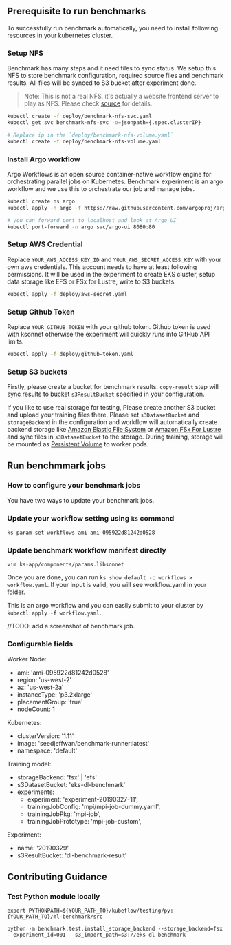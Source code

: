 ## Prerequisite to run benchmarks
To successfully run benchmark automatically, you need to install following resources in your kubernetes cluster.


### Setup NFS
Benchmark has many steps and it need files to sync status. We setup this NFS to store benchmark configuration, required source files and benchmark results. All files will be synced to S3 bucket after experiment done.

> Note: This is not a real NFS, it's actually a website frontend server to play as NFS. Please check [source](https://github.com/kubernetes/examples/tree/master/staging/volumes/nfs) for details.

```bash
kubectl create -f deploy/benchmark-nfs-svc.yaml
kubectl get svc benchmark-nfs-svc -o=jsonpath={.spec.clusterIP}

# Replace ip in the `deploy/benchmark-nfs-volume.yaml`
kubectl create -f deploy/benchmark-nfs-volume.yaml
```

### Install Argo workflow
Argo Workflows is an open source container-native workflow engine for orchestrating parallel jobs on Kubernetes. Benchmark experiment is an argo workflow and we use this to orchestrate our job and manage jobs.

```bash
kubectl create ns argo
kubectl apply -n argo -f https://raw.githubusercontent.com/argoproj/argo/v2.2.1/manifests/install.yaml

# you can forward port to localhost and look at Argo UI
kubectl port-forward -n argo svc/argo-ui 8080:80

```

### Setup AWS Credential
Replace `YOUR_AWS_ACCESS_KEY_ID` and `YOUR_AWS_SECRET_ACCESS_KEY` with your own aws credentials.
This account needs to have at least following permissions. It will be used in the experiment to create EKS cluster, setup data storage like EFS or FSx for Lustre, write to S3 buckets.

```bash
kubectl apply -f deploy/aws-secret.yaml
```

### Setup Github Token
Replace `YOUR_GITHUB_TOKEN` with your github token. Github token is used with ksonnet otherwise the experiment will quickly runs into GitHub API limits.

```bash
kubectl apply -f deploy/github-token.yaml
```

### Setup S3 buckets
Firstly, please create a bucket for benchmark results. `copy-result` step will sync results to bucket `s3ResultBucket` specified in your configuration.

If you like to use real storage for testing, Please create another S3 bucket and upload your training files there. Please set `s3DatasetBucket` and `storageBackend` in the configuration and workflow will automatically create backend storage like [Amazon Elastic File System](https://aws.amazon.com/efs/) or [Amazon FSx For Lustre](https://aws.amazon.com/fsx/lustre/) and sync files in `s3DatasetBucket` to the storage. During training, storage will be mounted as [Persistent Volume](https://kubernetes.io/docs/concepts/storage/persistent-volumes/) to worker pods.


## Run benchmmark jobs

### How to configure your benchmark jobs

You have two ways to update your benchmark jobs.

### Update your workflow setting using `ks` command

```bash
ks param set workflows ami ami-095922d81242d0528
```

### Update benchmark workflow manifest directly
```
vim ks-app/components/params.libsonnet
```

Once you are done, you can run `ks show default -c workflows > workflow.yaml`. If your input is valid, you will see workflow.yaml in your folder.

This is an argo workflow and you can easily submit to your cluster by `kubectl apply -f workflow.yaml`.


//TODO: add a screenshot of benchmark job.


### Configurable fields

Worker Node:
- ami: 'ami-095922d81242d0528'
- region: 'us-west-2'
- az: 'us-west-2a'
- instanceType: 'p3.2xlarge'
- placementGroup: 'true'
- nodeCount: 1

Kubernetes:
- clusterVersion: '1.11'
- image: 'seedjeffwan/benchmark-runner:latest'
- namespace: 'default'

Training model:
- storageBackend: 'fsx' | 'efs'
- s3DatasetBucket: 'eks-dl-benchmark'
- experiments:
    - experiment: 'experiment-20190327-11',
    - trainingJobConfig: 'mpi/mpi-job-dummy.yaml',
    - trainingJobPkg: 'mpi-job',
    - trainingJobPrototype: 'mpi-job-custom',


Experiment:
- name: '20190329'
- s3ResultBucket: 'dl-benchmark-result'


## Contributing Guidance

### Test Python module locally
```
export PYTHONPATH=${YOUR_PATH_TO}/kubeflow/testing/py:{YOUR_PATH_TO}/ml-benchmark/src

python -m benchmark.test.install_storage_backend --storage_backend=fsx --experiment_id=001 --s3_import_path=s3://eks-dl-benchmark
```